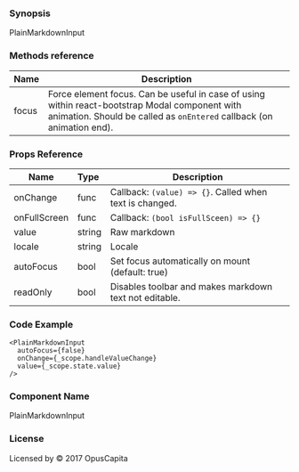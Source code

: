 ### Synopsis

PlainMarkdownInput

### Methods reference

| Name  | Description                                                                                                                                                             |
| ----  | ----                                                                                                                                                                    |
| focus | Force element focus. Can be useful in case of using within react-bootstrap Modal component with animation. Should be called as `onEntered` callback (on animation end). |

### Props Reference

| Name                           | Type                    | Description                                                 |
| ------------------------------ | :---------------------- | ----------------------------------------------------------- |
| onChange                       | func                    | Callback: `(value) => {}`. Called when text is changed.     |
| onFullScreen                   | func                    | Callback: `(bool isFullSceen) => {}`                        |
| value                          | string                  | Raw markdown                                                |
| locale                         | string                  | Locale                                                      |
| autoFocus                      | bool                    | Set focus automatically on mount (default: true)            |
| readOnly                       | bool                    | Disables toolbar and makes markdown text not editable.      |

### Code Example

```
<PlainMarkdownInput
  autoFocus={false}
  onChange={_scope.handleValueChange}
  value={_scope.state.value}
/>
```

### Component Name

PlainMarkdownInput

### License

Licensed by © 2017 OpusCapita
